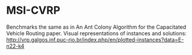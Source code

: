 # MSI-CVRP

Benchmarks the same as in An Ant Colony Algorithm for the Capacitated Vehicle Routing paper.
Visual representations of instances and solutions: http://vrp.galgos.inf.puc-rio.br/index.php/en/plotted-instances?data=E-n22-k4

